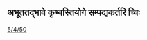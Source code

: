 ## अभूततद्भावे कृभ्वस्तियोगे सम्पद्यकर्तरि च्विः 
 [5/4/50](https://ashtadhyayi.com/sutraani/5/4/50)